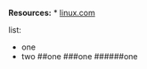 **Resources:**
    * [linux.com](https://www.kernel.org/)

list:
 * one
 * two
##one
###one
######one


